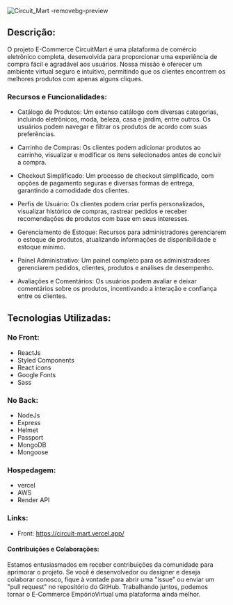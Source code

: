
![Circuit_Mart -removebg-preview](https://github.com/wal-wizard/CircuitMart/assets/82295321/a651caf5-6f28-4b9e-b40e-cab904fa5251)

## Descrição:

O projeto E-Commerce CircuitMart é uma plataforma de comércio eletrônico completa, desenvolvida para proporcionar uma experiência de compra fácil e agradável aos usuários. Nossa missão é oferecer um ambiente virtual seguro e intuitivo, permitindo que os clientes encontrem os melhores produtos com apenas alguns cliques.

### Recursos e Funcionalidades:

  - Catálogo de Produtos: Um extenso catálogo com diversas categorias, incluindo eletrônicos, moda, beleza, casa e jardim, entre outros. Os usuários podem navegar e filtrar os produtos de acordo com suas preferências.

  - Carrinho de Compras: Os clientes podem adicionar produtos ao carrinho, visualizar e modificar os itens selecionados antes de concluir a compra.

  - Checkout Simplificado: Um processo de checkout simplificado, com opções de pagamento seguras e diversas formas de entrega, garantindo a comodidade dos clientes.

  - Perfis de Usuário: Os clientes podem criar perfis personalizados, visualizar histórico de compras, rastrear pedidos e receber recomendações de produtos com base em seus interesses.

  - Gerenciamento de Estoque: Recursos para administradores gerenciarem o estoque de produtos, atualizando informações de disponibilidade e estoque mínimo.

  - Painel Administrativo: Um painel completo para os administradores gerenciarem pedidos, clientes, produtos e análises de desempenho.

  - Avaliações e Comentários: Os usuários podem avaliar e deixar comentários sobre os produtos, incentivando a interação e confiança entre os clientes.

## Tecnologias Utilizadas:

### No Front:
  - ReactJs
  - Styled Components
  - React icons
  - Google Fonts
  - Sass

### No Back:
  - NodeJs
  - Express
  - Helmet
  - Passport
  - MongoDB
  - Mongoose

### Hospedagem:
  - vercel
  - AWS
  - Render API

### Links:
  - Front: https://circuit-mart.vercel.app/

#### Contribuições e Colaborações:
Estamos entusiasmados em receber contribuições da comunidade para aprimorar o projeto. Se você é desenvolvedor ou designer e deseja colaborar conosco, fique à vontade para abrir uma "issue" ou enviar um "pull request" no repositório do GitHub. Trabalhando juntos, podemos tornar o E-Commerce EmpórioVirtual uma plataforma ainda melhor.


